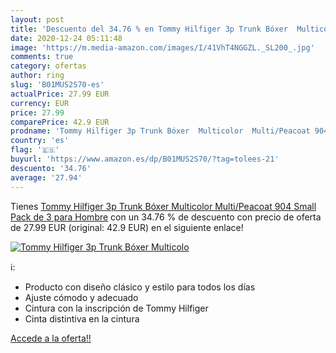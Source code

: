 ```yaml
---
layout: post
title: 'Descuento del 34.76 % en Tommy Hilfiger 3p Trunk Bóxer  Multicolo'
date: 2020-12-24 05:11:48
image: 'https://m.media-amazon.com/images/I/41VhT4NGGZL._SL200_.jpg'
comments: true
category: ofertas
author: ring
slug: 'B01MUS2S70-es'
actualPrice: 27.99 EUR
currency: EUR
price: 27.99
comparePrice: 42.9 EUR
prodname: 'Tommy Hilfiger 3p Trunk Bóxer  Multicolor  Multi/Peacoat 904   Small  Pack de 3  para Hombre'
country: 'es'
flag: '🇪🇸'
buyurl: 'https://www.amazon.es/dp/B01MUS2S70/?tag=tolees-21'
descuento: '34.76'
average: '27.94'
---
```


Tienes [Tommy Hilfiger 3p Trunk Bóxer  Multicolor  Multi/Peacoat 904   Small  Pack de 3  para Hombre](https://www.amazon.es/dp/B01MUS2S70/?tag=tolees-21) con un 34.76 % de descuento con precio de oferta de 27.99 EUR (original: 42.9 EUR) en el siguiente enlace!

[![Tommy Hilfiger 3p Trunk Bóxer  Multicolo](https://m.media-amazon.com/images/I/41VhT4NGGZL._SL200_.jpg)](https://www.amazon.es/dp/B01MUS2S70/?tag=tolees-21)

ℹ️:

- Producto con diseño clásico y estilo para todos los días
- Ajuste cómodo y adecuado
- Cintura con la inscripción de Tommy Hilfiger
- Cinta distintiva en la cintura

[Accede a la oferta!!](https://www.amazon.es/dp/B01MUS2S70/?tag=tolees-21)
